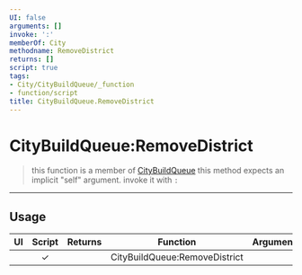 ```yaml
---
UI: false
arguments: []
invoke: ':'
memberOf: City
methodname: RemoveDistrict
returns: []
script: true
tags:
- City/CityBuildQueue/_function
- function/script
title: CityBuildQueue.RemoveDistrict
---
```

# CityBuildQueue:RemoveDistrict
> this function is a member of [CityBuildQueue](civ-6/lua/CityBuildQueue.md)
> this method expects an implicit "self" argument. invoke it with `:`
-----
## Usage
|  UI | Script | Returns | Function | Arguments |
|:---:|:------:|-------:|:--------:|:---------|
| |✓||CityBuildQueue:RemoveDistrict||
